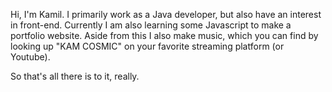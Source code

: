 Hi, I'm Kamil. I primarily work as a Java developer, but also have an interest in front-end.
Currently I am also learning some Javascript to make a portfolio website.
Aside from this I also make music, which you can find by looking up "KAM COSMIC" on your favorite streaming platform (or Youtube).

So that's all there is to it, really.

<!---
dhrkaydin/dhrkaydin is a ✨ special ✨ repository because its `README.md` (this file) appears on your GitHub profile.
You can click the Preview link to take a look at your changes.
--->
